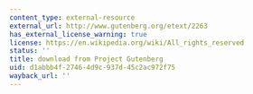 ```yaml
---
content_type: external-resource
external_url: http://www.gutenberg.org/etext/2263
has_external_license_warning: true
license: https://en.wikipedia.org/wiki/All_rights_reserved
status: ''
title: download from Project Gutenberg
uid: d1abbb4f-2746-4d9c-937d-45c2ac972f75
wayback_url: ''
---
```

